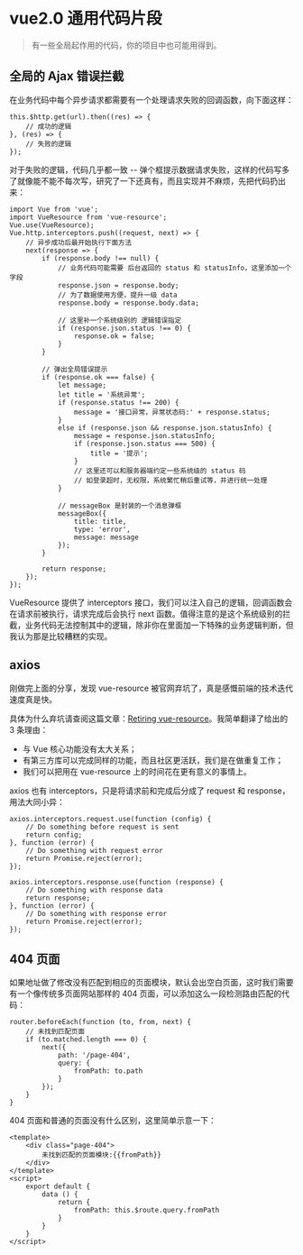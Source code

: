 # vue2.0 通用代码片段

> 有一些全局起作用的代码，你的项目中也可能用得到。

## 全局的 Ajax 错误拦截

在业务代码中每个异步请求都需要有一个处理请求失败的回调函数，向下面这样：

    this.$http.get(url).then((res) => {
        // 成功的逻辑
    }, (res) => {
        // 失败的逻辑
    });

对于失败的逻辑，代码几乎都一致 -- 弹个框提示数据请求失败，这样的代码写多了就像能不能不每次写，研究了一下还真有，而且实现并不麻烦，先把代码扔出来：

    import Vue from 'vue';
    import VueResource from 'vue-resource';
    Vue.use(VueResource);
    Vue.http.interceptors.push((request, next) => {
        // 异步成功后最开始执行下面方法
        next(response => {
            if (response.body !== null) {
                // 业务代码可能需要 后台返回的 status 和 statusInfo，这里添加一个字段
                response.json = response.body;
                // 为了数据使用方便，提升一级 data
                response.body = response.body.data;

                // 这里补一个系统级别的 逻辑错误指定
                if (response.json.status !== 0) {
                    response.ok = false;
                }
            }

            // 弹出全局错误提示
            if (response.ok === false) {
                let message;
                let title = '系统异常';
                if (response.status !== 200) {
                    message = '接口异常，异常状态码:' + response.status;
                }
                else if (response.json && response.json.statusInfo) {
                    message = response.json.statusInfo;
                    if (response.json.status === 500) {
                        title = '提示';
                    }
                    // 这里还可以和服务器端约定一些系统级的 status 码
                    // 如登录超时，无权限，系统繁忙稍后重试等，并进行统一处理
                }

                // messageBox 是封装的一个消息弹框
                messageBox({
                    title: title,
                    type: 'error',
                    message: message
                });
            }

            return response;
        });
    });

VueResource 提供了 interceptors 接口，我们可以注入自己的逻辑，回调函数会在请求前被执行，请求完成后会执行 next 函数。值得注意的是这个系统级别的拦截，业务代码无法控制其中的逻辑，除非你在里面加一下特殊的业务逻辑判断，但我认为那是比较糟糕的实现。

## axios

刚做完上面的分享，发现 vue-resource 被官网弃坑了，真是感慨前端的技术迭代速度真是快。

具体为什么弃坑请查阅这篇文章：[Retiring vue-resource](https://medium.com/the-vue-point/retiring-vue-resource-871a82880af4)。我简单翻译了给出的 3 条理由：

- 与 Vue 核心功能没有太大关系；
- 有第三方库可以完成同样的功能，而且社区更活跃，我们是在做重复工作；
- 我们可以把用在 vue-resource 上的时间花在更有意义的事情上。

axios 也有 interceptors，只是将请求前和完成后分成了 request 和 response，用法大同小异：

    axios.interceptors.request.use(function (config) {
        // Do something before request is sent
        return config;
    }, function (error) {
        // Do something with request error
        return Promise.reject(error);
    });
    
    axios.interceptors.response.use(function (response) {
        // Do something with response data
        return response;
    }, function (error) {
        // Do something with response error
        return Promise.reject(error);
    });

## 404 页面

如果地址做了修改没有匹配到相应的页面模块，默认会出空白页面，这时我们需要有一个像传统多页面网站那样的 404 页面，可以添加这么一段检测路由匹配的代码：

    router.beforeEach(function (to, from, next) {
        // 未找到匹配页面
        if (to.matched.length === 0) {
            next({
                path: '/page-404',
                query: {
                    fromPath: to.path
                }
            });
        }
    }

404 页面和普通的页面没有什么区别，这里简单示意一下：

    <template>
        <div class="page-404">
            未找到匹配的页面模块:{{fromPath}}
        </div>
    </template>
    <script>
        export default {
            data () {
                return {
                    fromPath: this.$route.query.fromPath
                }
            }
        }
    </script>

